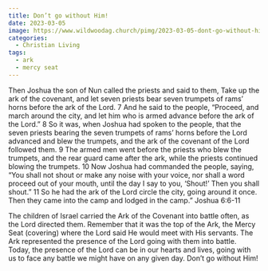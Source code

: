 ```yaml
---
title: Don’t go without Him!
date: 2023-03-05
image: https://www.wildwoodag.church/pimg/2023-03-05-dont-go-without-him.jpeg
categories:
  - Christian Living
tags:
  - ark
  - mercy seat
---
```


Then Joshua the son of Nun called the priests and said to them, Take up the ark of the covenant, and let seven priests bear seven trumpets of rams’ horns before the ark of the Lord. 7 And he said to the people, “Proceed, and march around the city, and let him who is armed advance before the ark of the Lord.” 8 So it was, when Joshua had spoken to the people, that the seven priests bearing the seven trumpets of rams’ horns before the Lord advanced and blew the trumpets, and the ark of the covenant of the Lord followed them. 9 The armed men went before the priests who blew the trumpets, and the rear guard came after the ark, while the priests continued blowing the trumpets. 10 Now Joshua had commanded the people, saying, “You shall not shout or make any noise with your voice, nor shall a word proceed out of your mouth, until the day I say to you, ‘Shout!’ Then you shall shout.” 11 So he had the ark of the Lord circle the city, going around it once. Then they came into the camp and lodged in the camp.” Joshua 6:6-11

The children of Israel carried the Ark of the Covenant into battle often, as the Lord directed them. Remember that it was the top of the Ark, the Mercy Seat (covering) where the Lord said He would meet with His servants. The Ark represented the presence of the Lord going with them into battle. Today, the presence of the Lord can be in our hearts and lives, going with us to face any battle we might have on any given day.  Don’t go without Him!



